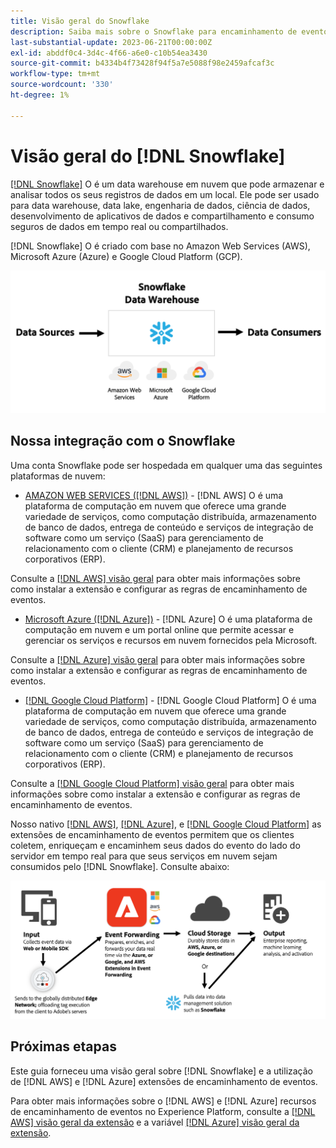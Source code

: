 ```yaml
---
title: Visão geral do Snowflake
description: Saiba mais sobre o Snowflake para encaminhamento de eventos no Adobe Experience Platform.
last-substantial-update: 2023-06-21T00:00:00Z
exl-id: abddf0c4-3d4c-4f66-a6e0-c10b54ea3430
source-git-commit: b4334b4f73428f94f5a7e5088f98e2459afcaf3c
workflow-type: tm+mt
source-wordcount: '330'
ht-degree: 1%

---
```


# Visão geral do [!DNL Snowflake]

[[!DNL Snowflake]](https://www.snowflake.com/en/) O é um data warehouse em nuvem que pode armazenar e analisar todos os seus registros de dados em um local. Ele pode ser usado para data warehouse, data lake, engenharia de dados, ciência de dados, desenvolvimento de aplicativos de dados e compartilhamento e consumo seguros de dados em tempo real ou compartilhados.

[!DNL Snowflake] O é criado com base no Amazon Web Services (AWS), Microsoft Azure (Azure) e Google Cloud Platform (GCP).

![Um diagrama mostrando o [!DNL Snowflake] arquitetura de dados.](../../../images/extensions/server/snowflake/snowflake.png)

## Nossa integração com o Snowflake

Uma conta Snowflake pode ser hospedada em qualquer uma das seguintes plataformas de nuvem:

- [AMAZON WEB SERVICES ([!DNL AWS])](https://aws.amazon.com/) - [!DNL AWS] O é uma plataforma de computação em nuvem que oferece uma grande variedade de serviços, como computação distribuída, armazenamento de banco de dados, entrega de conteúdo e serviços de integração de software como um serviço (SaaS) para gerenciamento de relacionamento com o cliente (CRM) e planejamento de recursos corporativos (ERP).

Consulte a [[!DNL AWS] visão geral](../aws/overview.md) para obter mais informações sobre como instalar a extensão e configurar as regras de encaminhamento de eventos.

- [Microsoft Azure ([!DNL Azure])](https://azure.microsoft.com/en-us/products/event-hubs/#overview) - [!DNL Azure] O é uma plataforma de computação em nuvem e um portal online que permite acessar e gerenciar os serviços e recursos em nuvem fornecidos pela Microsoft.

Consulte a [[!DNL Azure] visão geral](../azure/overview.md) para obter mais informações sobre como instalar a extensão e configurar as regras de encaminhamento de eventos.

- [[!DNL Google Cloud Platform]](https://cloud.google.com/) - [!DNL Google Cloud Platform] O é uma plataforma de computação em nuvem que oferece uma grande variedade de serviços, como computação distribuída, armazenamento de banco de dados, entrega de conteúdo e serviços de integração de software como um serviço (SaaS) para gerenciamento de relacionamento com o cliente (CRM) e planejamento de recursos corporativos (ERP).

Consulte a [[!DNL Google Cloud Platform] visão geral](../google-cloud-platform/overview.md) para obter mais informações sobre como instalar a extensão e configurar as regras de encaminhamento de eventos.

Nosso nativo [[!DNL AWS]](../aws/overview.md), [[!DNL Azure]](../azure/overview.md), e [[!DNL Google Cloud Platform]](../google-cloud-platform/overview.md) as extensões de encaminhamento de eventos permitem que os clientes coletem, enriqueçam e encaminhem seus dados do evento do lado do servidor em tempo real para que seus serviços em nuvem sejam consumidos pelo [!DNL Snowflake]. Consulte abaixo:

![A variável [!DNL Snowflake] diagrama de relatórios mostrando o link entre [!DNL AWS] e [!DNL Azure].](../../../images/extensions/server/snowflake/snowflake-workflow.png)

## Próximas etapas

Este guia forneceu uma visão geral sobre [!DNL Snowflake] e a utilização de [!DNL AWS] e [!DNL Azure] extensões de encaminhamento de eventos.

Para obter mais informações sobre o [!DNL AWS] e [!DNL Azure] recursos de encaminhamento de eventos no Experience Platform, consulte a [[!DNL AWS] visão geral da extensão](../aws/overview.md) e a variável [[!DNL Azure] visão geral da extensão](../azure/overview.md).
